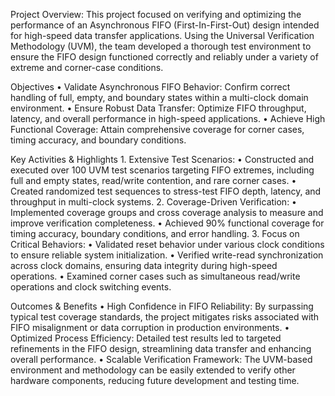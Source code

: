 Project Overview: This project focused on verifying and optimizing the performance of an Asynchronous FIFO (First-In-First-Out) design intended for high-speed data transfer applications. Using the Universal Verification Methodology (UVM), the team developed a thorough test environment to ensure the FIFO design functioned correctly and reliably under a variety of extreme and corner-case conditions.

Objectives
	•	Validate Asynchronous FIFO Behavior: Confirm correct handling of full, empty, and boundary states within a multi-clock domain environment.
	•	Ensure Robust Data Transfer: Optimize FIFO throughput, latency, and overall performance in high-speed applications.
	•	Achieve High Functional Coverage: Attain comprehensive coverage for corner cases, timing accuracy, and boundary conditions.

Key Activities & Highlights
	1.	Extensive Test Scenarios:
	•	Constructed and executed over 100 UVM test scenarios targeting FIFO extremes, including full and empty states, read/write contention, and rare corner cases.
	•	Created randomized test sequences to stress-test FIFO depth, latency, and throughput in multi-clock systems.
	2.	Coverage-Driven Verification:
	•	Implemented coverage groups and cross coverage analysis to measure and improve verification completeness.
	•	Achieved 90% functional coverage for timing accuracy, boundary conditions, and error handling.
	3.	Focus on Critical Behaviors:
	•	Validated reset behavior under various clock conditions to ensure reliable system initialization.
	•	Verified write-read synchronization across clock domains, ensuring data integrity during high-speed operations.
	•	Examined corner cases such as simultaneous read/write operations and clock switching events.

Outcomes & Benefits
	•	High Confidence in FIFO Reliability: By surpassing typical test coverage standards, the project mitigates risks associated with FIFO misalignment or data corruption in production environments.
	•	Optimized Process Efficiency: Detailed test results led to targeted refinements in the FIFO design, streamlining data transfer and enhancing overall performance.
	•	Scalable Verification Framework: The UVM-based environment and methodology can be easily extended to verify other hardware components, reducing future development and testing time.
